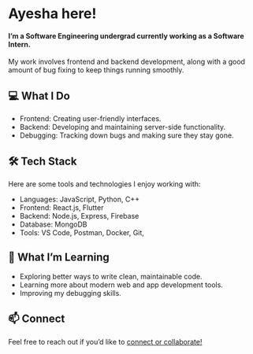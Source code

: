 # Ayesha here!

<!--
**Ayesha-Imam/Ayesha-Imam** is a ✨ _special_ ✨ repository because its `README.md` (this file) appears on your GitHub profile.

Here are some ideas to get you started:

- 🔭 I’m currently working on ...
- 🌱 I’m currently learning ...
- 👯 I’m looking to collaborate on ...
- 🤔 I’m looking for help with ...
- 💬 Ask me about ...
- 📫 How to reach me: ...
- 😄 Pronouns: ...
- ⚡ Fun fact: ...
-->
#### I’m a Software Engineering undergrad currently working as a Software Intern. 
My work involves frontend and backend development, along with a good amount of bug fixing to keep things running smoothly.

## 💻 What I Do
- Frontend: Creating user-friendly interfaces.
- Backend: Developing and maintaining server-side functionality.
- Debugging: Tracking down bugs and making sure they stay gone.

## 🛠️ Tech Stack
Here are some tools and technologies I enjoy working with:

- Languages: JavaScript, Python, C++
- Frontend: React.js, Flutter
- Backend: Node.js, Express, Firebase
- Database: MongoDB
- Tools: VS Code, Postman, Docker, Git, 

## 🌱 What I’m Learning
- Exploring better ways to write clean, maintainable code.
- Learning more about modern web and app development tools.
- Improving my debugging skills.

## 📫 Connect
Feel free to reach out if you’d like to [connect or collaborate!](https://www.linkedin.com/in/ai-ayesha-imam/)
